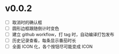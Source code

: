# v0.0.2

- [ ] 取消时的确认框
- [ ] 圆形边框跟随倒计时变色
- [ ] 建立 github workflow，打 tag 时，自动编译打包发布
- [ ] 历史记录查看，每条显示番茄时长
- [ ] 全面 ICON 化，各个按钮尽可能变成 ICON
